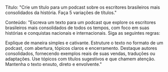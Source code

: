 Título:
"Crie um título para um podcast sobre os escritores brasileiros mais consolidados da história. Faça 5 variações de títulos."

Conteúdo:
"Escreva um texto para um podcast que explore os escritores brasileiros mais consolidados de todos os tempos, com foco em suas histórias e conquistas nacionais e internacionais. Siga as seguintes regras:

Explique de maneira simples e cativante.
Estruture o texto no formato de um podcast, com abertura, tópicos claros e encerramento.
Destaque autores consolidados, fornecendo exemplos reais de suas vendas, traduções ou adaptações.
Use tópicos com títulos sugestivos e que chamem atenção.
Mantenha o texto enxuto, direto e envolvente."
